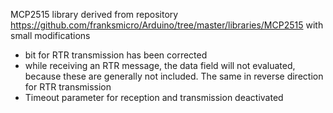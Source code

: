 MCP2515 library derived from repository https://github.com/franksmicro/Arduino/tree/master/libraries/MCP2515 with small modifications

* bit for RTR transmission has been corrected
* while receiving an RTR message, the data field will not evaluated, because these are generally not included. The same in reverse direction for RTR transmission
* Timeout parameter for reception and transmission deactivated
